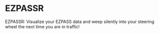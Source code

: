 EZPASSR
=======

EZPASSR: Visualize your EZPASS data and weep silently into your steering wheel the next time you are in traffic!
